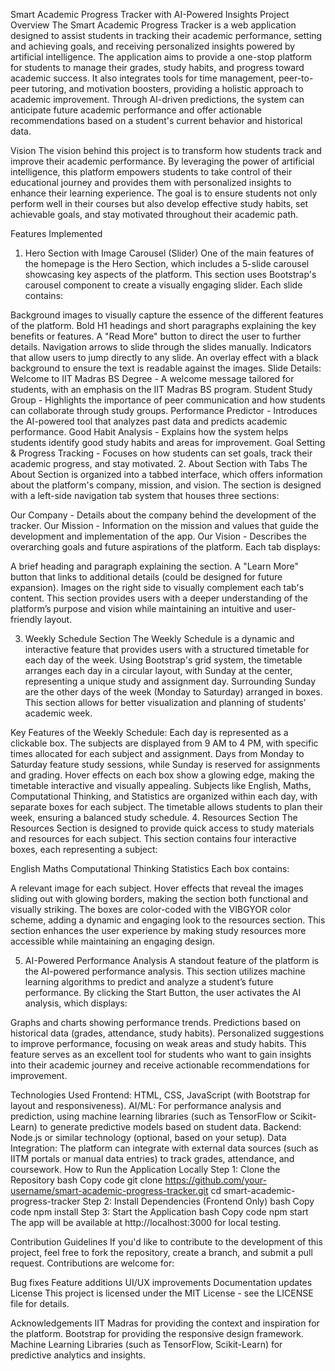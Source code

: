 Smart Academic Progress Tracker with AI-Powered Insights
Project Overview
The Smart Academic Progress Tracker is a web application designed to assist students in tracking their academic performance, setting and achieving goals, and receiving personalized insights powered by artificial intelligence. The application aims to provide a one-stop platform for students to manage their grades, study habits, and progress toward academic success. It also integrates tools for time management, peer-to-peer tutoring, and motivation boosters, providing a holistic approach to academic improvement. Through AI-driven predictions, the system can anticipate future academic performance and offer actionable recommendations based on a student's current behavior and historical data.

Vision
The vision behind this project is to transform how students track and improve their academic performance. By leveraging the power of artificial intelligence, this platform empowers students to take control of their educational journey and provides them with personalized insights to enhance their learning experience. The goal is to ensure students not only perform well in their courses but also develop effective study habits, set achievable goals, and stay motivated throughout their academic path.

Features Implemented
1. Hero Section with Image Carousel (Slider)
One of the main features of the homepage is the Hero Section, which includes a 5-slide carousel showcasing key aspects of the platform. This section uses Bootstrap's carousel component to create a visually engaging slider. Each slide contains:

Background images to visually capture the essence of the different features of the platform.
Bold H1 headings and short paragraphs explaining the key benefits or features.
A "Read More" button to direct the user to further details.
Navigation arrows to slide through the slides manually.
Indicators that allow users to jump directly to any slide.
An overlay effect with a black background to ensure the text is readable against the images.
Slide Details:
Welcome to IIT Madras BS Degree - A welcome message tailored for students, with an emphasis on the IIT Madras BS program.
Student Study Group - Highlights the importance of peer communication and how students can collaborate through study groups.
Performance Predictor - Introduces the AI-powered tool that analyzes past data and predicts academic performance.
Good Habit Analysis - Explains how the system helps students identify good study habits and areas for improvement.
Goal Setting & Progress Tracking - Focuses on how students can set goals, track their academic progress, and stay motivated.
2. About Section with Tabs
The About Section is organized into a tabbed interface, which offers information about the platform's company, mission, and vision. The section is designed with a left-side navigation tab system that houses three sections:

Our Company - Details about the company behind the development of the tracker.
Our Mission - Information on the mission and values that guide the development and implementation of the app.
Our Vision - Describes the overarching goals and future aspirations of the platform.
Each tab displays:

A brief heading and paragraph explaining the section.
A "Learn More" button that links to additional details (could be designed for future expansion).
Images on the right side to visually complement each tab's content.
This section provides users with a deeper understanding of the platform’s purpose and vision while maintaining an intuitive and user-friendly layout.

3. Weekly Schedule Section
The Weekly Schedule is a dynamic and interactive feature that provides users with a structured timetable for each day of the week. Using Bootstrap's grid system, the timetable arranges each day in a circular layout, with Sunday at the center, representing a unique study and assignment day. Surrounding Sunday are the other days of the week (Monday to Saturday) arranged in boxes. This section allows for better visualization and planning of students’ academic week.

Key Features of the Weekly Schedule:
Each day is represented as a clickable box. The subjects are displayed from 9 AM to 4 PM, with specific times allocated for each subject and assignment.
Days from Monday to Saturday feature study sessions, while Sunday is reserved for assignments and grading.
Hover effects on each box show a glowing edge, making the timetable interactive and visually appealing.
Subjects like English, Maths, Computational Thinking, and Statistics are organized within each day, with separate boxes for each subject.
The timetable allows students to plan their week, ensuring a balanced study schedule.
4. Resources Section
The Resources Section is designed to provide quick access to study materials and resources for each subject. This section contains four interactive boxes, each representing a subject:

English
Maths
Computational Thinking
Statistics
Each box contains:

A relevant image for each subject.
Hover effects that reveal the images sliding out with glowing borders, making the section both functional and visually striking.
The boxes are color-coded with the VIBGYOR color scheme, adding a dynamic and engaging look to the resources section.
This section enhances the user experience by making study resources more accessible while maintaining an engaging design.

5. AI-Powered Performance Analysis
A standout feature of the platform is the AI-powered performance analysis. This section utilizes machine learning algorithms to predict and analyze a student’s future performance. By clicking the Start Button, the user activates the AI analysis, which displays:

Graphs and charts showing performance trends.
Predictions based on historical data (grades, attendance, study habits).
Personalized suggestions to improve performance, focusing on weak areas and study habits.
This feature serves as an excellent tool for students who want to gain insights into their academic journey and receive actionable recommendations for improvement.

Technologies Used
Frontend: HTML, CSS, JavaScript (with Bootstrap for layout and responsiveness).
AI/ML: For performance analysis and prediction, using machine learning libraries (such as TensorFlow or Scikit-Learn) to generate predictive models based on student data.
Backend: Node.js or similar technology (optional, based on your setup).
Data Integration: The platform can integrate with external data sources (such as IITM portals or manual data entries) to track grades, attendance, and coursework.
How to Run the Application Locally
Step 1: Clone the Repository
bash
Copy code
git clone https://github.com/your-username/smart-academic-progress-tracker.git
cd smart-academic-progress-tracker
Step 2: Install Dependencies (Frontend Only)
bash
Copy code
npm install
Step 3: Start the Application
bash
Copy code
npm start
The app will be available at http://localhost:3000 for local testing.

Contribution Guidelines
If you'd like to contribute to the development of this project, feel free to fork the repository, create a branch, and submit a pull request. Contributions are welcome for:

Bug fixes
Feature additions
UI/UX improvements
Documentation updates
License
This project is licensed under the MIT License - see the LICENSE file for details.

Acknowledgements
IIT Madras for providing the context and inspiration for the platform.
Bootstrap for providing the responsive design framework.
Machine Learning Libraries (such as TensorFlow, Scikit-Learn) for predictive analytics and insights.
